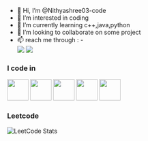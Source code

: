 - 👋 Hi, I’m @Nithyashree03-code
- 👀 I’m interested in coding
- 🌱 I’m currently learning c++,java,python
- 💞️ I’m looking to collaborate on some project
- 📫 reach me through :
-<br /> [<img src="https://img.shields.io/badge/Gmail-D14836?style=for-the-badge&logo=gmail&logoColor=white" />](https://twitter.com/hareesh_dev) [<img src="https://img.shields.io/badge/LinkedIn-0077B5?style=for-the-badge&logo=linkedin&logoColor=white" />](https://www.linkedin.com/in/hareesh-r/)
### I code in
<img height="50" width="50" src="https://img.icons8.com/color/48/000000/python.png" /> <img height="50" width="50" src="https://img.icons8.com/color/48/000000/c-programming.png" /> <img height="50" width="50" src="https://img.icons8.com/color/48/000000/c-plus-plus-logo.png" /> <img height="50" width="50" src="https://img.icons8.com/color/48/000000/java-coffee-cup-logo.png" /> <img height="50" width="50" src="https://img.icons8.com/color/48/000000/html-5.png" />

### Leetcode

![LeetCode Stats](https://leetcard.jacoblin.cool/Nithya_shree_03?theme=dark&font=Cookie)





